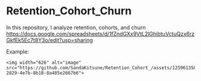 # Retention_Cohort_Churn
In this repository, I analyze retention, cohorts, and churn 
https://docs.google.com/spreadsheets/d/1fZndGXx9VtL2lGhibtuVctuQzx6rzGkfEk5Ec7t8Y3o/edit?usp=sharing

Example:

	<img width="626" alt="image" src="https://github.com/SandaKitsune/Retention_Cohort_/assets/125961358/f4d13246-2829-4e7b-8b18-8a485e2667b6">
			
